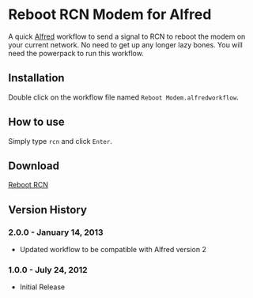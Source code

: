 # Reboot RCN Modem for Alfred

A quick [Alfred](http://alfredapp.com) workflow to send a signal to RCN to reboot the modem on your current network. No need to get up any longer lazy bones. You will need the powerpack to run this workflow.

## Installation

Double click on the workflow file named `Reboot Modem.alfredworkflow`.

## How to use

Simply type `rcn` and click `Enter`.

## Download

[Reboot RCN](https://github.com/phpfunk/Alfred-Reboot-RCN/version/v2.zip)


## Version History

### 2.0.0 - January 14, 2013

* Updated workflow to be compatible with Alfred version 2

### 1.0.0 - July 24, 2012

* Initial Release
